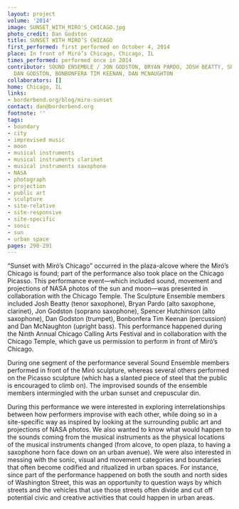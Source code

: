 ```yaml
---
layout: project
volume: '2014'
image: SUNSET_WITH_MIRO'S_CHICAGO.jpg
photo_credit: Dan Godston
title: SUNSET WITH MIRO’S CHICAGO
first_performed: first performed on October 4, 2014
place: In front of Miró’s Chicago, Chicago, IL
times_performed: performed once in 2014
contributor: SOUND ENSEMBLE / JON GODSTON, BRYAN PARDO, JOSH BEATTY, SPENCER HUTCHINSON,
  DAN GODSTON, BONBONFERA TIM KEENAN, DAN MCNAUGHTON
collaborators: []
home: Chicago, IL
links:
- borderbend.org/blog/miro-sunset
contact: dan@borderbend.org
footnote: ''
tags:
- boundary
- city
- improvised music
- moon
- musical instruments
- musical instruments clarinet
- musical instruments saxophone
- NASA
- photograph
- projection
- public art
- sculpture
- site-relative
- site-responsive
- site-specific
- sonic
- sun
- urban space
pages: 290-291
---
```


“Sunset with Miró’s Chicago” occurred in the plaza-alcove where the Miró’s Chicago is found; part of the performance also took place on the Chicago Picasso. This performance event—which included sound, movement and projections of NASA photos of the sun and moon—was presented in collaboration with the Chicago Temple. The Sculpture Ensemble members included Josh Beatty (tenor saxophone), Bryan Pardo (alto saxophone, clarinet), Jon Godston (soprano saxophone), Spencer Hutchinson (alto saxophone), Dan Godston (trumpet), Bonbonfera Tim Keenan (percussion) and Dan McNaughton (upright bass). This performance happened during the Ninth Annual Chicago Calling Arts Festival and in collaboration with the Chicago Temple, which gave us permission to perform in front of Miró’s Chicago.

During one segment of the performance several Sound Ensemble members performed in front of the Miró sculpture, whereas several others performed on the Picasso sculpture (which has a slanted piece of steel that the public is encouraged to climb on). The improvised sounds of the ensemble members intermingled with the urban sunset and crepuscular din.

During this performance we were interested in exploring interrelationships between how performers improvise with each other, while doing so in a site-specific way as inspired by looking at the surrounding public art and projections of NASA photos. We also wanted to know what would happen to the sounds coming from the musical instruments as the physical locations of the musical instruments changed (from alcove, to open plaza, to having a saxophone horn face down on an urban avenue). We were also interested in messing with the sonic, visual and movement categories and boundaries that often become codified and ritualized in urban spaces. For instance, since part of the performance happened on both the south and north sides of Washington Street, this was an opportunity to question ways by which streets and the vehicles that use those streets often divide and cut off potential civic and creative activities that could happen in urban areas.
